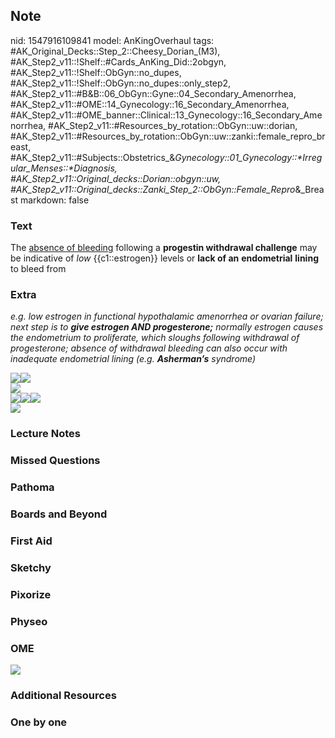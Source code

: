 ## Note
nid: 1547916109841
model: AnKingOverhaul
tags: #AK_Original_Decks::Step_2::Cheesy_Dorian_(M3), #AK_Step2_v11::!Shelf::#Cards_AnKing_Did::2obgyn, #AK_Step2_v11::!Shelf::ObGyn::no_dupes, #AK_Step2_v11::!Shelf::ObGyn::no_dupes::only_step2, #AK_Step2_v11::#B&B::06_ObGyn::Gyne::04_Secondary_Amenorrhea, #AK_Step2_v11::#OME::14_Gynecology::16_Secondary_Amenorrhea, #AK_Step2_v11::#OME_banner::Clinical::13_Gynecology::16_Secondary_Amenorrhea, #AK_Step2_v11::#Resources_by_rotation::ObGyn::uw::dorian, #AK_Step2_v11::#Resources_by_rotation::ObGyn::uw::zanki::female_repro_breast, #AK_Step2_v11::#Subjects::Obstetrics_&_Gynecology::01_Gynecology::*Irregular_Menses::*Diagnosis, #AK_Step2_v11::Original_decks::Dorian::obgyn::uw, #AK_Step2_v11::Original_decks::Zanki_Step_2::ObGyn::Female_Repro_&_Breast
markdown: false

### Text
The <u>absence of bleeding</u> following a <b>progestin withdrawal
challenge</b> may be indicative of <i>low</i> {{c1::estrogen}}
levels or <b>lack of an</b> <b>endometrial</b> <b>lining</b> to
bleed from

### Extra
<i>e.g. low estrogen in functional hypothalamic amenorrhea or
ovarian failure; next step is to <b>give estrogen AND
progesterone;</b> normally estrogen causes the endometrium to
proliferate, which sloughs following withdrawal of progesterone;
absence of withdrawal bleeding can also occur with inadequate
endometrial lining (e.g. <b>Asherman’s</b> syndrome)</i>
<div>
  <div>
    <i><img src="paste-2235835420246017.jpg"><img src=
    "paste-2238670098661377.jpg"></i>
  </div>
  <div>
    <div><img src="paste-2189514197958657.jpg"></div>
    <div>
      <img src="paste-9754038232940545.jpg"><img src=
      "paste-9757542926254081.jpg"><i><img src=
      "paste-28308129449880.jpg"></i>
    </div>
    <div><img src="paste-9758771286900739.jpg"></div>
  </div>
</div>

### Lecture Notes


### Missed Questions


### Pathoma


### Boards and Beyond


### First Aid


### Sketchy


### Pixorize


### Physeo


### OME
<div class="ome-widget">
  <a href=
  "https://onlinemeded.org/spa/gynecology/secondary-amenorrhea/acquire?ref=anki">
  <img src="_OME_AnkiFlashcards_Lesson_1.png"></a>
</div>

### Additional Resources


### One by one

